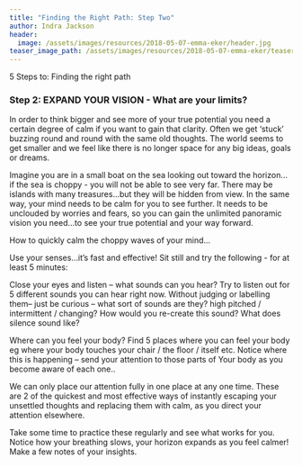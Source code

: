 ```yaml
---
title: "Finding the Right Path: Step Two"
author: Indra Jackson
header:
  image: /assets/images/resources/2018-05-07-emma-eker/header.jpg
teaser_image_path: /assets/images/resources/2018-05-07-emma-eker/teaser.jpg
---
```


5 Steps to:	Finding the right path
### Step 2: EXPAND YOUR VISION - What are your limits?

In order to think bigger and see more of your true potential you need a certain degree of calm if you want to gain that clarity. Often we get ‘stuck’ buzzing round and round with the same old thoughts. The world seems to get smaller and we feel like there is no longer space for any big ideas, goals or dreams.  

Imagine you are in a small boat on the sea looking out toward the horizon… if the sea is choppy - you will not be able to see very far. There may be islands with many treasures…but they will be hidden from view. In the same way, your mind needs to be calm for you to see further. It needs to be unclouded by worries and fears, so you can gain the unlimited panoramic vision you need…to see your true potential and your way forward.

How to quickly calm the choppy waves of your mind…

Use your senses…it’s fast and effective!
Sit still and try the following - for at least 5 minutes:

Close your eyes and listen – what sounds can you hear?
Try to listen out for 5 different sounds you can hear right now. Without judging or labelling them– just be curious – what sort of sounds are they? high pitched / intermittent / changing? How would you re-create this sound? What does silence sound like?

Where can you feel your body?
Find 5 places where you can feel your body eg where your body touches your chair / the floor / itself etc.
Notice where this is happening – send your attention to those parts of
Your body as you become aware of each one..

We can only place our attention fully in one place at any one time. These are 2 of the quickest and most effective ways of instantly escaping your unsettled thoughts and replacing them with calm, as you direct your attention elsewhere.

Take some time to practice these regularly and see what works for you.
Notice how your breathing slows, your horizon expands as you feel calmer!
Make a few notes of your insights.
